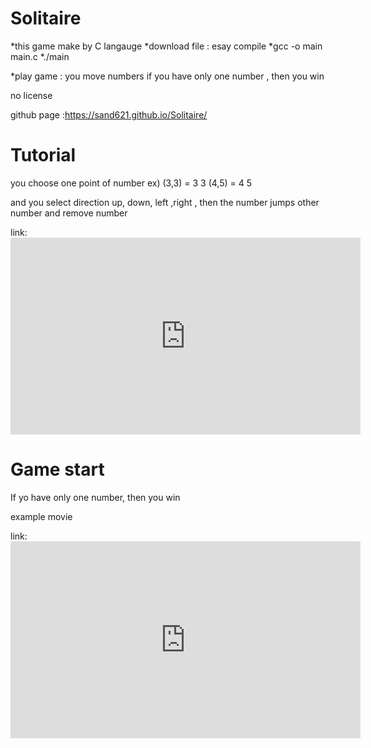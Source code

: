 Solitaire
=========
*this game make by C langauge *download file : esay compile *gcc -o main main.c *./main

*play game : you move numbers if you have only one number , then you win

no license

github page :<https://sand621.github.io/Solitaire/>


Tutorial
========
you choose one point of number ex) (3,3) = 3 3  (4,5) = 4 5

and you select direction up, down, left ,right , then the number jumps other number and remove number

link:<iframe width="560" height="315" src="https://www.youtube.com/embed/DsxiivobWDg?ecver=1" frameborder="0" allowfullscreen></iframe>


Game start
==========
If yo have only one number, then you win

example movie


link:<iframe width="560" height="315" src="https://www.youtube.com/embed/R6BZ5O_v6Kg?ecver=1" frameborder="0" allowfullscreen></iframe>


